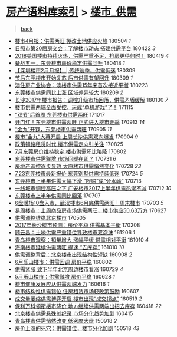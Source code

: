 [房产语料库索引](../../README.md)  > [楼市_供需](楼市_供需.md)
====
> [back](../README.md)

- [楼市4月报：供需两旺 棚改土地供应火热](http://jkwz.applinzi.com/ittc/7099164780629853190.html#%E6%A5%BC%E5%B8%824%E6%9C%88%E6%8A%A5%EF%BC%9A%E4%BE%9B%E9%9C%80%E4%B8%A4%E6%97%BA+%E6%A3%9A%E6%94%B9%E5%9C%9F%E5%9C%B0%E4%BE%9B%E5%BA%94%E7%81%AB%E7%83%AD) 180504 *1* 
- [日照市第20届房交会：了解楼市动态 搭建供需平台](http://jkwz.applinzi.com/ittc/7094870184101938186.html#%E6%97%A5%E7%85%A7%E5%B8%82%E7%AC%AC20%E5%B1%8A%E6%88%BF%E4%BA%A4%E4%BC%9A%EF%BC%9A%E4%BA%86%E8%A7%A3%E6%A5%BC%E5%B8%82%E5%8A%A8%E6%80%81+%E6%90%AD%E5%BB%BA%E4%BE%9B%E9%9C%80%E5%B9%B3%E5%8F%B0) 180422 *3* 
- [2018美国楼市持续火热，供需严重不足，抢房更待何时！](http://jkwz.applinzi.com/ittc/7093701291710874640.html#2018%E7%BE%8E%E5%9B%BD%E6%A5%BC%E5%B8%82%E6%8C%81%E7%BB%AD%E7%81%AB%E7%83%AD%EF%BC%8C%E4%BE%9B%E9%9C%80%E4%B8%A5%E9%87%8D%E4%B8%8D%E8%B6%B3%EF%BC%8C%E6%8A%A2%E6%88%BF%E6%9B%B4%E5%BE%85%E4%BD%95%E6%97%B6%EF%BC%81) 180419 *4* 
- [备战五一，东莞楼市房价稳定供需回升](http://jkwz.applinzi.com/ittc/7093298642683429898.html#%E5%A4%87%E6%88%98%E4%BA%94%E4%B8%80%EF%BC%8C%E4%B8%9C%E8%8E%9E%E6%A5%BC%E5%B8%82%E6%88%BF%E4%BB%B7%E7%A8%B3%E5%AE%9A%E4%BE%9B%E9%9C%80%E5%9B%9E%E5%8D%87) 180418 *1* 
- [【深圳楼市2月月报】 | 传统淡季，供需低迷](http://jkwz.applinzi.com/ittc/7078431311742370822.html#%E3%80%90%E6%B7%B1%E5%9C%B3%E6%A5%BC%E5%B8%822%E6%9C%88%E6%9C%88%E6%8A%A5%E3%80%91+%7C+%E4%BC%A0%E7%BB%9F%E6%B7%A1%E5%AD%A3%EF%BC%8C%E4%BE%9B%E9%9C%80%E4%BD%8E%E8%BF%B7) 180309  
- [节后东莞楼市开始复苏 后市供需有望回升](http://jkwz.applinzi.com/ittc/7078393974618588171.html#%E8%8A%82%E5%90%8E%E4%B8%9C%E8%8E%9E%E6%A5%BC%E5%B8%82%E5%BC%80%E5%A7%8B%E5%A4%8D%E8%8B%8F+%E5%90%8E%E5%B8%82%E4%BE%9B%E9%9C%80%E6%9C%89%E6%9C%9B%E5%9B%9E%E5%8D%87) 180309 *1* 
- [澳住房产业协会：澳楼市供需15年来首次接近平衡](http://jkwz.applinzi.com/ittc/7073294882557133840.html#%E6%BE%B3%E4%BD%8F%E6%88%BF%E4%BA%A7%E4%B8%9A%E5%8D%8F%E4%BC%9A%EF%BC%9A%E6%BE%B3%E6%A5%BC%E5%B8%82%E4%BE%9B%E9%9C%8015%E5%B9%B4%E6%9D%A5%E9%A6%96%E6%AC%A1%E6%8E%A5%E8%BF%91%E5%B9%B3%E8%A1%A1) 180223  
- [东莞楼市供需同比上涨 区域差异较大](http://jkwz.applinzi.com/ittc/7068001705432450058.html#%E4%B8%9C%E8%8E%9E%E6%A5%BC%E5%B8%82%E4%BE%9B%E9%9C%80%E5%90%8C%E6%AF%94%E4%B8%8A%E6%B6%A8+%E5%8C%BA%E5%9F%9F%E5%B7%AE%E5%BC%82%E8%BE%83%E5%A4%A7) 180209 *2* 
- [长沙2017年楼市报告：调控升级市场回落，供需矛盾缓解](http://jkwz.applinzi.com/ittc/7064303616389547015.html#%E9%95%BF%E6%B2%992017%E5%B9%B4%E6%A5%BC%E5%B8%82%E6%8A%A5%E5%91%8A%EF%BC%9A%E8%B0%83%E6%8E%A7%E5%8D%87%E7%BA%A7%E5%B8%82%E5%9C%BA%E5%9B%9E%E8%90%BD%EF%BC%8C%E4%BE%9B%E9%9C%80%E7%9F%9B%E7%9B%BE%E7%BC%93%E8%A7%A3) 180130 *7* 
- [楼市供需两端全面受控，玩成“单机游戏”了！](http://jkwz.applinzi.com/ittc/7036152642026341392.html#%E6%A5%BC%E5%B8%82%E4%BE%9B%E9%9C%80%E4%B8%A4%E7%AB%AF%E5%85%A8%E9%9D%A2%E5%8F%97%E6%8E%A7%EF%BC%8C%E7%8E%A9%E6%88%90%E2%80%9C%E5%8D%95%E6%9C%BA%E6%B8%B8%E6%88%8F%E2%80%9D%E4%BA%86%EF%BC%81) 171115  
- [“双节”后首周 东莞楼市供需两旺](http://jkwz.applinzi.com/ittc/7025343863424812049.html#%E2%80%9C%E5%8F%8C%E8%8A%82%E2%80%9D%E5%90%8E%E9%A6%96%E5%91%A8+%E4%B8%9C%E8%8E%9E%E6%A5%BC%E5%B8%82%E4%BE%9B%E9%9C%80%E4%B8%A4%E6%97%BA) 171017  
- [开门红！东莞楼市供需两旺 正式进入楼市旺季](http://jkwz.applinzi.com/ittc/7012574247384515601.html#%E5%BC%80%E9%97%A8%E7%BA%A2%EF%BC%81%E4%B8%9C%E8%8E%9E%E6%A5%BC%E5%B8%82%E4%BE%9B%E9%9C%80%E4%B8%A4%E6%97%BA+%E6%AD%A3%E5%BC%8F%E8%BF%9B%E5%85%A5%E6%A5%BC%E5%B8%82%E6%97%BA%E5%AD%A3) 170913 *14* 
- [“金九”开锣，东莞楼市供需两旺](http://jkwz.applinzi.com/ittc/7009717724568355856.html#%E2%80%9C%E9%87%91%E4%B9%9D%E2%80%9D%E5%BC%80%E9%94%A3%EF%BC%8C%E4%B8%9C%E8%8E%9E%E6%A5%BC%E5%B8%82%E4%BE%9B%E9%9C%80%E4%B8%A4%E6%97%BA) 170905 *11* 
- [楼市“金九”大幕开启 上周长沙供需双向爆发](http://jkwz.applinzi.com/ittc/7009586018699969553.html#%E6%A5%BC%E5%B8%82%E2%80%9C%E9%87%91%E4%B9%9D%E2%80%9D%E5%A4%A7%E5%B9%95%E5%BC%80%E5%90%AF+%E4%B8%8A%E5%91%A8%E9%95%BF%E6%B2%99%E4%BE%9B%E9%9C%80%E5%8F%8C%E5%90%91%E7%88%86%E5%8F%91) 170904 *9* 
- [政策铺路租赁时代 楼市供需走向引关注](http://jkwz.applinzi.com/ittc/7005833607091061777.html#%E6%94%BF%E7%AD%96%E9%93%BA%E8%B7%AF%E7%A7%9F%E8%B5%81%E6%97%B6%E4%BB%A3+%E6%A5%BC%E5%B8%82%E4%BE%9B%E9%9C%80%E8%B5%B0%E5%90%91%E5%BC%95%E5%85%B3%E6%B3%A8) 170825  
- [7月东莞房价维持稳定 楼市供需环比略降](http://jkwz.applinzi.com/ittc/6997162015142200336.html#7%E6%9C%88%E4%B8%9C%E8%8E%9E%E6%88%BF%E4%BB%B7%E7%BB%B4%E6%8C%81%E7%A8%B3%E5%AE%9A+%E6%A5%BC%E5%B8%82%E4%BE%9B%E9%9C%80%E7%8E%AF%E6%AF%94%E7%95%A5%E9%99%8D) 170802  
- [东莞楼市供需骤增 市场回暖在即？](http://jkwz.applinzi.com/ittc/6996510128185279504.html#%E4%B8%9C%E8%8E%9E%E6%A5%BC%E5%B8%82%E4%BE%9B%E9%9C%80%E9%AA%A4%E5%A2%9E+%E5%B8%82%E5%9C%BA%E5%9B%9E%E6%9A%96%E5%9C%A8%E5%8D%B3%EF%BC%9F) 170731 *6* 
- [房地产调控逐步显效 太原楼市供需悄然变化](http://jkwz.applinzi.com/ittc/6995276708041982992.html#%E6%88%BF%E5%9C%B0%E4%BA%A7%E8%B0%83%E6%8E%A7%E9%80%90%E6%AD%A5%E6%98%BE%E6%95%88+%E5%A4%AA%E5%8E%9F%E6%A5%BC%E5%B8%82%E4%BE%9B%E9%9C%80%E6%82%84%E7%84%B6%E5%8F%98%E5%8C%96) 170728 *23* 
- [7.23东莞楼市最新报价 东莞别墅供需持续低迷](http://jkwz.applinzi.com/ittc/6993819857622402064.html#7.23%E4%B8%9C%E8%8E%9E%E6%A5%BC%E5%B8%82%E6%9C%80%E6%96%B0%E6%8A%A5%E4%BB%B7+%E4%B8%9C%E8%8E%9E%E5%88%AB%E5%A2%85%E4%BE%9B%E9%9C%80%E6%8C%81%E7%BB%AD%E4%BD%8E%E8%BF%B7) 170724 *5* 
- [东莞楼市上半年供需大幅下滑 “限购”成“分水岭”](http://jkwz.applinzi.com/ittc/6989731728321938449.html#%E4%B8%9C%E8%8E%9E%E6%A5%BC%E5%B8%82%E4%B8%8A%E5%8D%8A%E5%B9%B4%E4%BE%9B%E9%9C%80%E5%A4%A7%E5%B9%85%E4%B8%8B%E6%BB%91+%E2%80%9C%E9%99%90%E8%B4%AD%E2%80%9D%E6%88%90%E2%80%9C%E5%88%86%E6%B0%B4%E5%B2%AD%E2%80%9D) 170713  
- [一线城市调控高压之下 广安楼市2017上半年供需热潮不减](http://jkwz.applinzi.com/ittc/6989453983000036368.html#%E4%B8%80%E7%BA%BF%E5%9F%8E%E5%B8%82%E8%B0%83%E6%8E%A7%E9%AB%98%E5%8E%8B%E4%B9%8B%E4%B8%8B+%E5%B9%BF%E5%AE%89%E6%A5%BC%E5%B8%822017%E4%B8%8A%E5%8D%8A%E5%B9%B4%E4%BE%9B%E9%9C%80%E7%83%AD%E6%BD%AE%E4%B8%8D%E5%87%8F) 170712 *10* 
- [东莞楼市上半年供需同比回落](http://jkwz.applinzi.com/ittc/6987472579554968592.html#%E4%B8%9C%E8%8E%9E%E6%A5%BC%E5%B8%82%E4%B8%8A%E5%8D%8A%E5%B9%B4%E4%BE%9B%E9%9C%80%E5%90%8C%E6%AF%94%E5%9B%9E%E8%90%BD) 170707  
- [6盘暖场10盘入市，武汉楼市6月底供需两旺｜周末楼市](http://jkwz.applinzi.com/ittc/6985990624816661508.html#6%E7%9B%98%E6%9A%96%E5%9C%BA10%E7%9B%98%E5%85%A5%E5%B8%82%EF%BC%8C%E6%AD%A6%E6%B1%89%E6%A5%BC%E5%B8%826%E6%9C%88%E5%BA%95%E4%BE%9B%E9%9C%80%E4%B8%A4%E6%97%BA%EF%BD%9C%E5%91%A8%E6%9C%AB%E6%A5%BC%E5%B8%82) 170703 *5* 
- [易周楼市：上周商品房市场供需两旺，楼市供应50.63万方](http://jkwz.applinzi.com/ittc/6983912853386822661.html#%E6%98%93%E5%91%A8%E6%A5%BC%E5%B8%82%EF%BC%9A%E4%B8%8A%E5%91%A8%E5%95%86%E5%93%81%E6%88%BF%E5%B8%82%E5%9C%BA%E4%BE%9B%E9%9C%80%E4%B8%A4%E6%97%BA%EF%BC%8C%E6%A5%BC%E5%B8%82%E4%BE%9B%E5%BA%9450.63%E4%B8%87%E6%96%B9) 170627  
- [供需调控维稳北京楼市](http://jkwz.applinzi.com/ittc/6964117316747920388.html#%E4%BE%9B%E9%9C%80%E8%B0%83%E6%8E%A7%E7%BB%B4%E7%A8%B3%E5%8C%97%E4%BA%AC%E6%A5%BC%E5%B8%82) 170505  
- [2017年长沙楼市预测：房价平稳 供需基本平衡](http://jkwz.applinzi.com/ittc/6932316100577723396.html#2017%E5%B9%B4%E9%95%BF%E6%B2%99%E6%A5%BC%E5%B8%82%E9%A2%84%E6%B5%8B%EF%BC%9A%E6%88%BF%E4%BB%B7%E5%B9%B3%E7%A8%B3+%E4%BE%9B%E9%9C%80%E5%9F%BA%E6%9C%AC%E5%B9%B3%E8%A1%A1) 170208  
- [顾云昌：土地供需严重错位导致楼市双泡沫](http://jkwz.applinzi.com/ittc/6908539480280925188.html#%E9%A1%BE%E4%BA%91%E6%98%8C%EF%BC%9A%E5%9C%9F%E5%9C%B0%E4%BE%9B%E9%9C%80%E4%B8%A5%E9%87%8D%E9%94%99%E4%BD%8D%E5%AF%BC%E8%87%B4%E6%A5%BC%E5%B8%82%E5%8F%8C%E6%B3%A1%E6%B2%AB) 161206 *1* 
- [青岛楼市观察：销量增大 涨幅平缓 供需相对平衡](http://jkwz.applinzi.com/ittc/6887381031161693188.html#%E9%9D%92%E5%B2%9B%E6%A5%BC%E5%B8%82%E8%A7%82%E5%AF%9F%EF%BC%9A%E9%94%80%E9%87%8F%E5%A2%9E%E5%A4%A7+%E6%B6%A8%E5%B9%85%E5%B9%B3%E7%BC%93+%E4%BE%9B%E9%9C%80%E7%9B%B8%E5%AF%B9%E5%B9%B3%E8%A1%A1) 161010 *4* 
- [海南楼市延续供需两旺 提速 “去库存”](http://jkwz.applinzi.com/ittc/6887344610854044676.html#%E6%B5%B7%E5%8D%97%E6%A5%BC%E5%B8%82%E5%BB%B6%E7%BB%AD%E4%BE%9B%E9%9C%80%E4%B8%A4%E6%97%BA+%E6%8F%90%E9%80%9F+%E2%80%9C%E5%8E%BB%E5%BA%93%E5%AD%98%E2%80%9D) 161010 *10* 
- [供需调整背后：北京楼市出现结构性短缺](http://jkwz.applinzi.com/ittc/6875360956196062212.html#%E4%BE%9B%E9%9C%80%E8%B0%83%E6%95%B4%E8%83%8C%E5%90%8E%EF%BC%9A%E5%8C%97%E4%BA%AC%E6%A5%BC%E5%B8%82%E5%87%BA%E7%8E%B0%E7%BB%93%E6%9E%84%E6%80%A7%E7%9F%AD%E7%BC%BA) 160908 *2* 
- [6月乐山楼市：供需回调 房价平稳](http://jkwz.applinzi.com/ittc/6861744950433285125.html#6%E6%9C%88%E4%B9%90%E5%B1%B1%E6%A5%BC%E5%B8%82%EF%BC%9A%E4%BE%9B%E9%9C%80%E5%9B%9E%E8%B0%83+%E6%88%BF%E4%BB%B7%E5%B9%B3%E7%A8%B3) 160802  
- [供需紧张 致下半年北京周边楼市看涨](http://jkwz.applinzi.com/ittc/6860317902875657220.html#%E4%BE%9B%E9%9C%80%E7%B4%A7%E5%BC%A0+%E8%87%B4%E4%B8%8B%E5%8D%8A%E5%B9%B4%E5%8C%97%E4%BA%AC%E5%91%A8%E8%BE%B9%E6%A5%BC%E5%B8%82%E7%9C%8B%E6%B6%A8) 160729 *4* 
- [5月乐山楼市：供需微增 房价平稳](http://jkwz.applinzi.com/ittc/6848737232709747716.html#5%E6%9C%88%E4%B9%90%E5%B1%B1%E6%A5%BC%E5%B8%82%EF%BC%9A%E4%BE%9B%E9%9C%80%E5%BE%AE%E5%A2%9E+%E6%88%BF%E4%BB%B7%E5%B9%B3%E7%A8%B3) 160628 *1* 
- [楼市健康发展应从供需两端发力](http://jkwz.applinzi.com/ittc/6844310907932640261.html#%E6%A5%BC%E5%B8%82%E5%81%A5%E5%BA%B7%E5%8F%91%E5%B1%95%E5%BA%94%E4%BB%8E%E4%BE%9B%E9%9C%80%E4%B8%A4%E7%AB%AF%E5%8F%91%E5%8A%9B) 160616 *1* 
- [楼市结构性供需错位 住房租赁市场获政策鼓励](http://jkwz.applinzi.com/ittc/6841023575464870917.html#%E6%A5%BC%E5%B8%82%E7%BB%93%E6%9E%84%E6%80%A7%E4%BE%9B%E9%9C%80%E9%94%99%E4%BD%8D+%E4%BD%8F%E6%88%BF%E7%A7%9F%E8%B5%81%E5%B8%82%E5%9C%BA%E8%8E%B7%E6%94%BF%E7%AD%96%E9%BC%93%E5%8A%B1) 160607  
- [成交量萎缩供需博弈开启 楼市出现“成交拐点”](http://jkwz.applinzi.com/ittc/6833947444219741188.html#%E6%88%90%E4%BA%A4%E9%87%8F%E8%90%8E%E7%BC%A9%E4%BE%9B%E9%9C%80%E5%8D%9A%E5%BC%88%E5%BC%80%E5%90%AF+%E6%A5%BC%E5%B8%82%E5%87%BA%E7%8E%B0%E2%80%9C%E6%88%90%E4%BA%A4%E6%8B%90%E7%82%B9%E2%80%9D) 160519 *2* 
- [保利万科领衔楼市降价 地方继续供需两端出招去库存](http://jkwz.applinzi.com/ittc/6822432175659942917.html#%E4%BF%9D%E5%88%A9%E4%B8%87%E7%A7%91%E9%A2%86%E8%A1%94%E6%A5%BC%E5%B8%82%E9%99%8D%E4%BB%B7+%E5%9C%B0%E6%96%B9%E7%BB%A7%E7%BB%AD%E4%BE%9B%E9%9C%80%E4%B8%A4%E7%AB%AF%E5%87%BA%E6%8B%9B%E5%8E%BB%E5%BA%93%E5%AD%98) 160418 *22* 
- [北京楼市供需悬殊创纪录 市场分化趋势加剧](http://jkwz.applinzi.com/ittc/6821201788178793476.html#%E5%8C%97%E4%BA%AC%E6%A5%BC%E5%B8%82%E4%BE%9B%E9%9C%80%E6%82%AC%E6%AE%8A%E5%88%9B%E7%BA%AA%E5%BD%95+%E5%B8%82%E5%9C%BA%E5%88%86%E5%8C%96%E8%B6%8B%E5%8A%BF%E5%8A%A0%E5%89%A7) 160415  
- [青岛楼市供需悄然改变 低密度大盘](http://jkwz.applinzi.com/ittc/6743278073136956420.html#%E9%9D%92%E5%B2%9B%E6%A5%BC%E5%B8%82%E4%BE%9B%E9%9C%80%E6%82%84%E7%84%B6%E6%94%B9%E5%8F%98+%E4%BD%8E%E5%AF%86%E5%BA%A6%E5%A4%A7%E7%9B%98) 150918 *2* 
- [房价上涨的死穴：供需错位，楼市分化加剧](http://jkwz.applinzi.com/ittc/547650611408210757.html#%E6%88%BF%E4%BB%B7%E4%B8%8A%E6%B6%A8%E7%9A%84%E6%AD%BB%E7%A9%B4%EF%BC%9A%E4%BE%9B%E9%9C%80%E9%94%99%E4%BD%8D%EF%BC%8C%E6%A5%BC%E5%B8%82%E5%88%86%E5%8C%96%E5%8A%A0%E5%89%A7) 150518 *43* 
